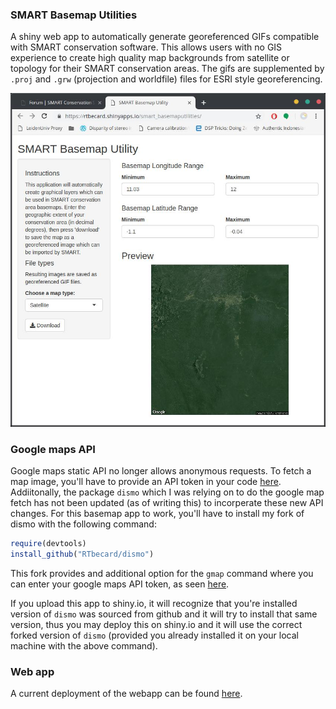 ### SMART Basemap Utilities
A shiny web app to automatically generate georeferenced GIFs compatible with SMART conservation software.  This allows users with no GIS experience to create high quality map backgrounds from satellite or topology for their SMART conservation areas.
The gifs are supplemented by `.proj` and `.grw` (projection and worldfile) files for ESRI style georeferencing.

![Screenshot](test.jpeg)

### Google maps API
Google maps static API no longer allows anonymous requests.
To fetch a map image, you'll have to provide an API token in your code [here](https://github.com/RTbecard/SMART_BasemapUtilities/blob/master/server.R#L13).
Addiitonally, the package `dismo` which I was relying on to do the google map fetch has not been updated (as of writing this) to incorperate these new API changes.
For this basemap app to work, you'll have to install my fork of dismo with the following command:

```r
require(devtools)
install_github("RTbecard/dismo")
```

This fork provides and additional option for the `gmap` command where you can enter your google maps API token, as seen [here](https://github.com/RTbecard/SMART_BasemapUtilities/blob/master/server.R#L47).

If you upload this app to shiny.io, it will recognize that you're installed version of `dismo` was sourced from github and it will try to install that same version, thus you may deploy this on shiny.io and it will use the correct forked version of `dismo` (provided you already installed it on your local machine with the above command).

### Web app

A current deployment of the webapp can be found [here](https://rtbecard.shinyapps.io/smart_basemaputilities/).
